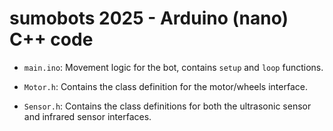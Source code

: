 # sumobots 2025 - Arduino (nano) C++ code

- `main.ino`: Movement logic for the bot, contains `setup` and `loop` functions.

- `Motor.h`: Contains the class definition for the motor/wheels interface.

- `Sensor.h`: Contains the class definitions for both the ultrasonic sensor and infrared sensor interfaces.
